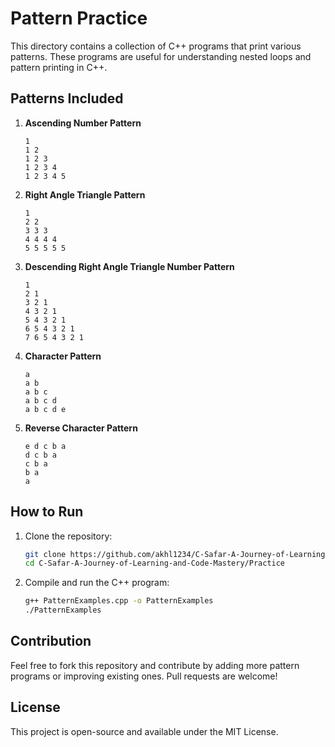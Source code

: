 # Pattern Practice

This directory contains a collection of C++ programs that print various patterns. These programs are useful for understanding nested loops and pattern printing in C++.

## Patterns Included

1. **Ascending Number Pattern**

   ```
   1
   1 2
   1 2 3
   1 2 3 4
   1 2 3 4 5
   ```

2. **Right Angle Triangle Pattern**

   ```
   1
   2 2
   3 3 3
   4 4 4 4
   5 5 5 5 5
   ```

3. **Descending Right Angle Triangle Number Pattern**

   ```
   1
   2 1
   3 2 1
   4 3 2 1
   5 4 3 2 1
   6 5 4 3 2 1
   7 6 5 4 3 2 1
   ```

4. **Character Pattern**

   ```
   a
   a b
   a b c
   a b c d
   a b c d e
   ```

5. **Reverse Character Pattern**
   ```
   e d c b a
   d c b a
   c b a
   b a
   a
   ```

## How to Run

1. Clone the repository:

   ```bash
   git clone https://github.com/akhl1234/C-Safar-A-Journey-of-Learning-and-Code-Mastery.git
   cd C-Safar-A-Journey-of-Learning-and-Code-Mastery/Practice
   ```

2. Compile and run the C++ program:
   ```bash
   g++ PatternExamples.cpp -o PatternExamples
   ./PatternExamples
   ```

## Contribution

Feel free to fork this repository and contribute by adding more pattern programs or improving existing ones. Pull requests are welcome!

## License

This project is open-source and available under the MIT License.
